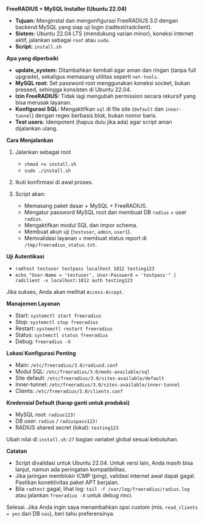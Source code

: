**FreeRADIUS + MySQL Installer (Ubuntu 22.04)**

- **Tujuan:** Menginstal dan mengonfigurasi FreeRADIUS 3.0 dengan backend MySQL yang siap uji login (radtest/radclient).
- **Sistem:** Ubuntu 22.04 LTS (mendukung varian minor), koneksi internet aktif, jalankan sebagai `root` atau `sudo`.
- **Script:** `install.sh`

**Apa yang diperbaiki**

- **update_system:** Ditambahkan kembali agar aman dan ringan (tanpa full upgrade), sekaligus memasang utilitas seperti `net-tools`.
- **MySQL root:** Set password root menggunakan koneksi socket, bukan preseed, sehingga konsisten di Ubuntu 22.04.
- **Izin FreeRADIUS:** Tidak lagi mengubah permission secara rekursif yang bisa merusak layanan.
- **Konfigurasi SQL:** Mengaktifkan `sql` di file site (`default` dan `inner-tunnel`) dengan regex berbasis blok, bukan nomor baris.
- **Test users:** Idempotent (hapus dulu jika ada) agar script aman dijalankan ulang.

**Cara Menjalankan**

1) Jalankan sebagai root
   - `chmod +x install.sh`
   - `sudo ./install.sh`

2) Ikuti konfirmasi di awal proses.

3) Script akan:
   - Memasang paket dasar + MySQL + FreeRADIUS.
   - Mengatur password MySQL root dan membuat DB `radius` + user `radius`.
   - Mengaktifkan modul SQL dan impor schema.
   - Membuat akun uji (`testuser`, `admin`, `user1`).
   - Memvalidasi layanan + membuat status report di `/tmp/freeradius_status.txt`.

**Uji Autentikasi**

- `radtest testuser testpass localhost 1812 testing123`
- `echo "User-Name = 'testuser', User-Password = 'testpass'" | radclient -x localhost:1812 auth testing123`

Jika sukses, Anda akan melihat `Access-Accept`.

**Manajemen Layanan**

- Start: `systemctl start freeradius`
- Stop: `systemctl stop freeradius`
- Restart: `systemctl restart freeradius`
- Status: `systemctl status freeradius`
- Debug: `freeradius -X`

**Lokasi Konfigurasi Penting**

- Main: `/etc/freeradius/3.0/radiusd.conf`
- Modul SQL: `/etc/freeradius/3.0/mods-available/sql`
- Site default: `/etc/freeradius/3.0/sites-available/default`
- Inner-tunnel: `/etc/freeradius/3.0/sites-available/inner-tunnel`
- Clients: `/etc/freeradius/3.0/clients.conf`

**Kredensial Default (harap ganti untuk produksi)**

- MySQL root: `radius123!`
- DB user: `radius` / `radiuspass123!`
- RADIUS shared secret (lokal): `testing123`

Ubah nilai di `install.sh:27` bagian variabel global sesuai kebutuhan.

**Catatan**

- Script divalidasi untuk Ubuntu 22.04. Untuk versi lain, Anda masih bisa lanjut, namun ada peringatan kompatibilitas.
- Jika jaringan memblokir ICMP (ping), validasi internet awal dapat gagal. Pastikan konektivitas paket APT berjalan.
- Bila `radtest` gagal, lihat log: `tail -f /var/log/freeradius/radius.log` atau jalankan `freeradius -X` untuk debug rinci.

Selesai. Jika Anda ingin saya menambahkan opsi custom (mis. `read_clients = yes` dari DB `nas`), beri tahu preferensinya.

